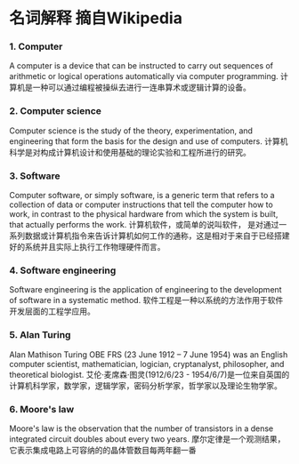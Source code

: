 # 名词解释 摘自Wikipedia
### 1. Computer
 A computer is a device that can be instructed to carry out sequences of arithmetic or logical operations automatically via computer programming.
 计算机是一种可以通过编程被操纵去进行一连串算术或逻辑计算的设备。

### 2. Computer science
 Computer science is the study of the theory, experimentation, and engineering that form the basis for the design and use of computers.
 计算机科学是对构成计算机设计和使用基础的理论实验和工程所进行的研究。

### 3. Software
 Computer software, or simply software, is a generic term that refers to a collection of data or computer instructions that tell the computer how to work, in contrast to the physical hardware from which the system is built, that actually performs the work.
 计算机软件，或简单的说叫软件， 是对通过一系列数据或计算机指令来告诉计算机如何工作的通称，这是相对于来自于已经搭建好的系统并且实际上执行工作物理硬件而言。

### 4. Software engineering
 Software engineering is the application of engineering to the development of software in a systematic method.
 软件工程是一种以系统的方法作用于软件开发层面的工程学应用。

### 5. Alan Turing
 Alan Mathison Turing OBE FRS (23 June 1912 – 7 June 1954) was an English computer scientist, mathematician, logician, cryptanalyst, philosopher, and theoretical biologist.
 艾伦·麦席森·图灵(1912/6/23 - 1954/6/7)是一位来自英国的计算机科学家，数学家，逻辑学家，密码分析学家，哲学家以及理论生物学家。
 
### 6. Moore's law
 Moore's law is the observation that the number of transistors in a dense integrated circuit doubles about every two years.
 摩尔定律是一个观测结果，它表示集成电路上可容纳的的晶体管数目每两年翻一番
